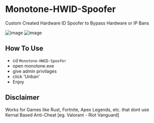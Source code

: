 # Monotone-HWID-Spoofer
Custom Created Hardware ID Spoofer to Bypass Hardware or IP Bans
<br>

![image](https://github.com/user-attachments/assets/6a43730c-0c20-415e-9c8f-1c0ce2f2a886)
![image](https://github.com/user-attachments/assets/c466a153-1a17-44b3-a048-c811389b9e83)



## How To Use

* cd `Monotone-HWID-Spoofer`
* open monotone.exe
* give admin privilages
* click 'Unban'
* Enjoy

## Disclaimer
Works for Games like Rust, Fortnite, Apex Legends, etc. that dont use Kernal Based Anti-Cheat [eg. Valorant - Riot Vanguard]


